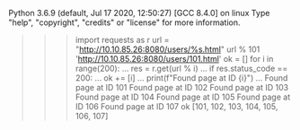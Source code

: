 Python 3.6.9 (default, Jul 17 2020, 12:50:27) 
[GCC 8.4.0] on linux
Type "help", "copyright", "credits" or "license" for more information.
>>> import requests as r
>>> url = "http://10.10.85.26:8080/users/%s.html"
>>> url % 101
'http://10.10.85.26:8080/users/101.html'
>>> ok = []
>>> for i in range(200):
...     res = r.get(url % i)
...     if res.status_code == 200:
...             ok += [i]
...             print(f"Found page at ID {i}")
... 
Found page at ID 101
Found page at ID 102
Found page at ID 103
Found page at ID 104
Found page at ID 105
Found page at ID 106
Found page at ID 107
>>> ok
[101, 102, 103, 104, 105, 106, 107]
